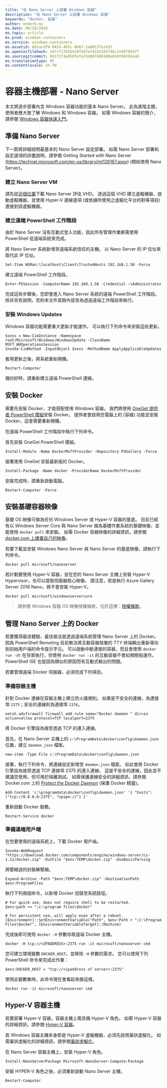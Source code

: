 ```yaml
---
title: "在 Nano Server 上部署 Windows 容器"
description: "在 Nano Server 上部署 Windows 容器"
keywords: "docker, 容器"
author: enderb-ms
ms.date: 09/28/2016
ms.topic: article
ms.prod: windows-containers
ms.service: windows-containers
ms.assetid: b82acdf9-042d-4b5c-8b67-1a8013fa1435
ms.openlocfilehash: 247cf1703b429fbd7ef41553d2f46c1e99785477
ms.sourcegitcommit: bb171f4a858fefe33dd0748b500a018fd0382ea6
ms.translationtype: HT
ms.contentlocale: zh-TW
---
```

# <a name="container-host-deployment---nano-server"></a>容器主機部署 - Nano Server

本文將逐步部署內含 Windows 容器功能的基本 Nano Server。 此為進階主題，使用者應大致了解 Windows 和 Windows 容器。 如需 Windows 容器的簡介，請參閱 [Windows 容器快速入門](../quick-start/index.md)。

## <a name="prepare-nano-server"></a>準備 Nano Server

下一節將詳細說明最基本的 Nano Server 設定部署。 如需 Nano Server 部署和設定選項的詳盡說明，請參閱 Getting Started with Nano Server (https://technet.microsoft.com/en-us/library/mt126167.aspx) (開始使用 Nano Server)。

### <a name="create-nano-server-vm"></a>建立 Nano Server VM

請先從[這個位置](https://www.microsoft.com/en-us/evalcenter/evaluate-windows-server-2016)下載 Nano Server 評估 VHD。 透過這個 VHD 建立虛擬機器、啟動虛擬機器，並使用 Hyper-V 連線選項 (或依據所使用之虛擬化平台的對等項目) 連接到該虛擬機器。

### <a name="create-remote-powershell-session"></a>建立遠端 PowerShell 工作階段

由於 Nano Server 沒有互動式登入功能，因此所有管理作業都需使用 PowerShell 從遠端系統來完成。

將 Nano Server 系統新增至遠端系統信任的主機。 以 Nano Server 的 IP 位址來取代此 IP 位址。

```none
Set-Item WSMan:\localhost\Client\TrustedHosts 192.168.1.50 -Force
```

建立遠端 PowerShell 工作階段。

```none
Enter-PSSession -ComputerName 192.168.1.50 -Credential ~\Administrator
```

完成這些步驟後，您即會進入 Nano Server 系統的遠端 PowerShell 工作階段。 除非另有說明，否則本文件其餘內容皆為透過遠端工作階段來執行。

### <a name="install-windows-updates"></a>安裝 Windows Updates

Windows 容器功能需要重大更新才能運作。 可以執行下列命令來安裝這些更新。

```none
$sess = New-CimInstance -Namespace root/Microsoft/Windows/WindowsUpdate -ClassName MSFT_WUOperationsSession
Invoke-CimMethod -InputObject $sess -MethodName ApplyApplicableUpdates
```

套用更新之後，將系統重新開機。

```none
Restart-Computer
```

備份好時，請重新建立遠端 PowerShell 連線。

## <a name="install-docker"></a>安裝 Docker

需要先安裝 Docker，才能搭配使用 Windows 容器。 我們將使用 [OneGet 提供者 PowerShell 模組](https://github.com/oneget/oneget)安裝 Docker。 提供者會啟用您電腦上的 \[容器\] 功能並安裝 Docker，這會需要重新開機。 

在遠端 PowerShell 工作階段中執行下列命令。

首先安裝 OneGet PowerShell 模組。

```none
Install-Module -Name DockerMsftProvider -Repository PSGallery -Force
```

接著使用 OneGet 安裝最新版的 Docker。

```none
Install-Package -Name docker -ProviderName DockerMsftProvider
```

安裝完成時，請重新啟動電腦。

```none
Restart-Computer -Force
```

## <a name="install-base-container-images"></a>安裝基礎容器映像

基礎 OS 映像可做為任何 Windows Server 或 Hyper-V 容器的基底。 目前已經有以 Windows Server Core 與 Nano Server 做為基礎作業系統的基礎映像，並能使用 `docker pull` 來安裝。 如需 Docker 容器映像的詳細資訊，請參閱 [docker.com 上建置自己的映像](https://docs.docker.com/engine/tutorials/dockerimages/)。

若要下載並安裝 Windows Nano Server 與 Nano Server 的基底映像，請執行下列命令。

```none
docker pull microsoft/nanoserver
```

若計劃要使用 Hyper-V 容器，並在您的 Nano Server 主機上安裝 Hyper-V Hypervisor，也可以提取伺服器核心映像。 請注意，若是執行 Azure Gallery Server 2016 Nano，將不會安裝 Hyper-V。

```none
docker pull microsoft/windowsservercore
```

> 請參閱 Windows 容器 OS 映像授權條款，位於這裡：[授權條款](../images-eula.md)。

## <a name="manage-docker-on-nano-server"></a>管理 Nano Server 上的 Docker

若要獲得最佳體驗，最佳做法是透過遠端系統管理 Nano Server 上的 Docker。 因為 PowerShell Remoting 目前無法將互動容器殼層的 TTY 終端輸出重新導向到初始用戶端的命令提示字元。 可以啟動中斷連接的容器，而且會使用 `docker run -dt` 在背景執行，但使用 `docker run -it` 的互動容器不會如預期般運作。 PowerShell ISE 也是因為類似的原因而有互動式輸出的問題。

若要管理遠端 Docker 伺服器，必須完成下列項目。

### <a name="prepare-container-host"></a>準備容器主機

針對 Docker 連線在容器主機上建立防火牆規則。 如果是不安全的連線，為連接埠 `2375`；安全的連線則為連接埠 `2376`。

```none
netsh advfirewall firewall add rule name="Docker daemon " dir=in action=allow protocol=TCP localport=2375
```

將 Docker 引擎設為接受透過 TCP 的連入連線。

首先，在 Nano Server 主機上的 `c:\ProgramData\docker\config\daemon.json` 位置，建立 `daemon.json` 檔案。

```none
new-item -Type File c:\ProgramData\docker\config\daemon.json
```

接著，執行下列命令，將連線設定新增至 `daemon.json` 檔案。 如此會將 Docker 引擎設為接受透過 TCP 連接埠 2375 的連入連線。 這是不安全的連線，因此並不建議您使用，但可用於隔離測試。 如需保護連線安全的詳細資訊，請參閱 Docker.com 上的 [Protect the Docker Daemon](https://docs.docker.com/engine/security/https/) (保護 Docker 精靈)。

```none
Add-Content 'c:\programdata\docker\config\daemon.json' '{ "hosts": ["tcp://0.0.0.0:2375", "npipe://"] }'
```

重新啟動 Docker 服務。

```none
Restart-Service docker
```

### <a name="prepare-remote-client"></a>準備遠端用戶端

在您要使用的遠端系統上，下載 Docker 用戶端。

```none
Invoke-WebRequest "https://download.docker.com/components/engine/windows-server/cs-1.12/docker.zip" -OutFile "$env:TEMP\docker.zip" -UseBasicParsing
```

將壓縮過的封裝解壓縮。

```none
Expand-Archive -Path "$env:TEMP\docker.zip" -DestinationPath $env:ProgramFiles
```

執行下列兩個命令，以新增 Docker 目錄至系統路徑。

```none
# For quick use, does not require shell to be restarted.
$env:path += ";c:\program files\docker"

# For persistent use, will apply even after a reboot. 
[Environment]::SetEnvironmentVariable("Path", $env:Path + ";C:\Program Files\Docker", [EnvironmentVariableTarget]::Machine)
```

完成後即可使用 `docker -H` 參數存取遠端 Docker 主機。

```none
docker -H tcp://<IPADDRESS>:2375 run -it microsoft/nanoserver cmd
```

您可建立環境變數 `DOCKER_HOST`，並移除 `-H` 參數的需求。 您可以使用下列 PowerShell 命令來完成此作業：

```none
$env:DOCKER_HOST = "tcp://<ipaddress of server>:2375"
```

使用此變數集時，此命令現在會看起來像這樣。

```none
docker run -it microsoft/nanoserver cmd
```

## <a name="hyper-v-container-host"></a>Hyper-V 容器主機

若要部署 Hyper-V 容器，容器主機上需具備 Hyper-V 角色。 如需 Hyper-V 容器的詳細資訊，請參閱 [Hyper-V 容器](../manage-containers/hyperv-container.md)。

若 Windows 容器主機本身即是 Hyper-V 虛擬機器，必須先啟用巢狀虛擬化。 如需巢狀虛擬化的詳細資訊，請參閱[巢狀虛擬化](https://msdn.microsoft.com/en-us/virtualization/hyperv_on_windows/user_guide/nesting)。


在 Nano Server 容器主機上，安裝 Hyper-V 角色。

```none
Install-NanoServerPackage Microsoft-NanoServer-Compute-Package
```

安裝 HYPER-V 角色之後，必須重新啟動 Nano Server 主機。

```none
Restart-Computer
```
